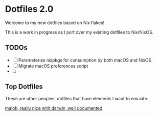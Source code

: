 # Dotfiles 2.0

Welcome to my new dotfiles based on Nix flakes!

This is a work in progress as I port over my existing dotfiles to Nix/NixOS.

## TODOs

- [ ] Parameterize nixpkgs for consumption by both macOS and NixOS.
- [ ] Migrate macOS preferences script
- [ ] 

## Top Dotfiles

These are other peoples' dotfiles that have elements I want to emulate.

[malob, really nice with darwin, well documented](https://github.com/malob/nixpkgs)
[]()




























